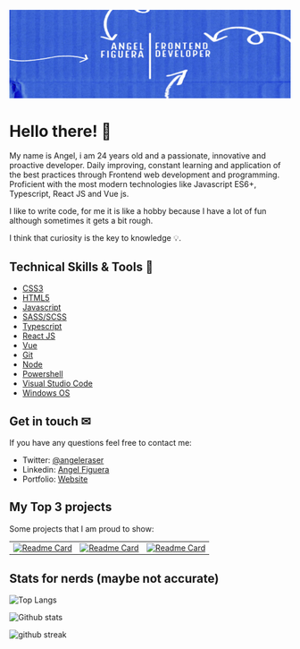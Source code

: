 ![Header](./assets/github-banner.jpg)

# Hello there! :wave:

My name is Angel, i am 24 years old and a passionate, innovative and proactive developer. Daily improving, constant learning and application of the best practices through Frontend web development and programming. Proficient with the most modern technologies like Javascript ES6+, Typescript, React JS and Vue js.
<br>

I like to write code, for me it is like a hobby because I have a lot of fun although sometimes it gets a bit rough.
<br>

I think that curiosity is the key to knowledge :bulb:.

## Technical Skills & Tools 🔧

- [CSS3](https://developer.mozilla.org/en-US/docs/Web/css)
- [HTML5](https://developer.mozilla.org/en-US/docs/Web/html)
- [Javascript](https://developer.mozilla.org/en-US/docs/Web/javascript)
- [SASS/SCSS](https://sass-lang.com/)
- [Typescript](https://www.typescriptlang.org/)
- [React JS](https://reactjs.org/)
- [Vue](https://vuejs.org/)
- [Git](https://git-scm.com/)
- [Node](https://nodejs.org/en/)
- [Powershell](https://learn.microsoft.com/en-us/powershell/)
- [Visual Studio Code](https://code.visualstudio.com/)
- [Windows OS](https://www.microsoft.com/en-us/windows)

## Get in touch ✉
If you have any questions feel free to contact me:

- Twitter: [@angeleraser](https://twitter.com/angeleraser)
- Linkedin: [Angel Figuera](https://www.linkedin.com/in/angeleraser)
- Portfolio: [Website](https://angelfiguera.vercel.app/)

## My Top 3 projects
Some projects that I am proud to show:

| | | |
| :--: | :--: | :--: |
| [![Readme Card](https://github-readme-stats.vercel.app/api/pin/?username=angeleraser&theme=default&repo=country-quiz-app&show_owner=true)](https://game-country-quiz.netlify.app/) | [![Readme Card](https://github-readme-stats.vercel.app/api/pin/?username=angeleraser&theme=default&repo=Black-Hole-Escape&show_owner=true)](https://black-hole-escape.netlify.app/) | [![Readme Card](https://github-readme-stats.vercel.app/api/pin/?username=angeleraser&theme=default&repo=Rock-Paper-Scissors-React-Game&show_owner=true)](https://rock-paper-scissors-game.angeleraser.vercel.app/)

## Stats for nerds (maybe not accurate)

 ![Top Langs](https://github-readme-stats.vercel.app/api/top-langs/?username=angeleraser&theme=default&layout=compact&langs_count=10)

![Github stats](https://github-readme-stats.vercel.app/api?username=angeleraser&show_icons=true&locale=en&theme=default&count_private=true&hide_title=true) 

![github streak](https://github-readme-streak-stats.herokuapp.com/?user=angeleraser&theme=default)